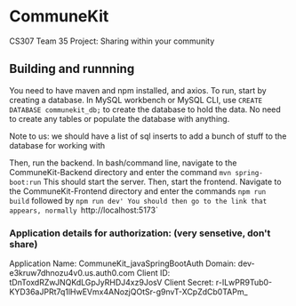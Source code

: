 # CommuneKit
CS307 Team 35 Project: Sharing within your community

## Building and runnning
You need to have maven and npm installed, and axios.
To run, start by creating a database. In MySQL workbench or MySQL CLI, use 
`CREATE DATABASE communekit_db;` to create the database to hold the data.
No need to create any tables or populate the database with anything.

Note to us: we should have a list of sql inserts to add a bunch of stuff to the database for working with

Then, run the backend.
In bash/command line, navigate to the CommuneKit-Backend directory and enter the command
`mvn spring-boot:run`
This should start the server.
Then, start the frontend. Navigate to the CommuneKit-Frontend directory and enter the commands
`npm run build` followed by `npm run dev'
You should then go to the link that appears, normally `http://localhost:5173`

### Application details for authorization: (very sensetive, don't share)
Application Name: CommuneKit\_javaSpringBootAuth
Domain: dev-e3kruw7dhnozu4v0.us.auth0.com
Client ID: tDnToxdRZwJNQKdLGpJyRHDJ4xz9JosV
Client Secret: r-ILwPR9Tub0-KYD36aJPRt7q1lHwEVmx4ANozjQOtSr-g9nvT-XCpZdCb0TAPm_
